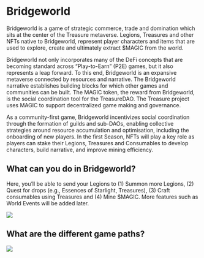 # Bridgeworld

Bridgeworld is a game of strategic commerce, trade and domination which sits at the center of the Treasure metaverse. Legions, Treasures and other NFTs native to Bridgeworld, represent player characters and items that are used to explore, create and ultimately extract $MAGIC from the world.&#x20;

Bridgeworld not only incorporates many of the DeFi concepts that are becoming standard across “Play-to-Earn” (P2E) games, but it also represents a leap forward. To this end, Bridgeworld is an expansive metaverse connected by resources and narrative. The Bridgeworld narrative establishes building blocks for which other games and communities can be built. The MAGIC token, the reward from Bridgeworld, is the social coordination tool for the TreasureDAO. The Treasure project uses MAGIC to support decentralized game making and governance.&#x20;

As a community-first game, Bridgeworld incentivizes social coordination through the formation of guilds and sub-DAOs, enabling collective strategies around resource accumulation and optimisation, including the onboarding of new players. In the first Season, NFTs will play a key role as players can stake their Legions, Treasures and Consumables to develop characters, build narrative, and improve mining efficiency.

## What can you do in Bridgeworld?

Here, you’ll be able to send your Legions to (1) Summon more Legions, (2) Quest for drops (e.g., Essences of Starlight, Treasures), (3) Craft consumables using Treasures and (4) Mine $MAGIC. More features such as World Events will be added later.

![](../../.gitbook/assets/Screenshot\_4.jpg)

## What are the different game paths?

![](../../.gitbook/assets/Screenshot\_5.jpg)
